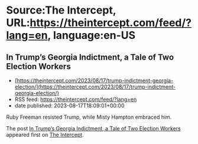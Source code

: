 # Source:The Intercept, URL:https://theintercept.com/feed/?lang=en, language:en-US

## In Trump’s Georgia Indictment, a Tale of Two Election Workers
 - [https://theintercept.com/2023/08/17/trump-indictment-georgia-election/](https://theintercept.com/2023/08/17/trump-indictment-georgia-election/)
 - RSS feed: https://theintercept.com/feed/?lang=en
 - date published: 2023-08-17T18:09:01+00:00

<p>Ruby Freeman resisted Trump, while Misty Hampton embraced him. </p>
<p>The post <a href="https://theintercept.com/2023/08/17/trump-indictment-georgia-election/" rel="nofollow">In Trump’s Georgia Indictment, a Tale of Two Election Workers</a> appeared first on <a href="https://theintercept.com" rel="nofollow">The Intercept</a>.</p>


